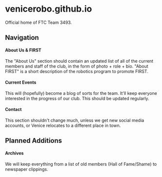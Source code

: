 # venicerobo.github.io
Official home of FTC Team 3493.
<meta name="google-site-verification" content="SPONTDIqPpUWXm2VCJwgA6OnUcxJ0FguBHNcPTCJyBc" />

## Navigation
#### About Us & FIRST
The "About Us" section should contain an updated list of all of the current members and staff of the club, in the form of photo + role + bio. "About FIRST" is a short description of the robotics program to promote FIRST.
#### Current Events
This will (hopefully) become a blog of sorts for the team. It'll keep everyone interested in the progress of our club. This should be updated regularly.
#### Contact
This section shouldn't change much, unless we get new social media accounts, or Venice relocates to a different place in town.

## Planned Additions
#### Archives
We will keep everything from a list of old members (Hall of Fame/Shame) to newspaper clippings.
